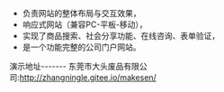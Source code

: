 - 负责网站的整体布局与交互效果，
- 响应式网站（兼容PC-平板-移动），
- 实现了商品搜索、社会分享功能、在线咨询、表单验证，
- 是一个功能完整的公司门户网站。


演示地址-------
东莞市大头废品有限公司:http://zhangningle.gitee.io/makesen/
